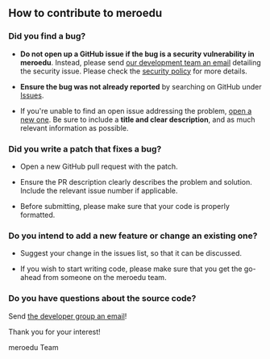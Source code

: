 ## How to contribute to meroedu

### Did you find a bug?

- **Do not open up a GitHub issue if the bug is a security vulnerability in meroedu**. Instead, please send [our
  development team an email](mailto:medineshkatwal@gmail.com) detailing the security issue. Please check the [security
  policy](SECURITY.md) for more details.

- **Ensure the bug was not already reported** by searching on GitHub under
  [Issues](https://github.com/meroedu/meroedu/issues).

- If you're unable to find an open issue addressing the problem,
  [open a new one](https://github.com/meroedu/meroedu/issues/new). Be sure to include a **title and clear
  description**, and as much relevant information as possible.

### Did you write a patch that fixes a bug?

- Open a new GitHub pull request with the patch.

- Ensure the PR description clearly describes the problem and solution. Include the relevant issue number if applicable.

- Before submitting, please make sure that your code is properly formatted. 

### Do you intend to add a new feature or change an existing one?

- Suggest your change in the issues list, so that it can be discussed.

- If you wish to start writing code, please make sure that you get the go-ahead from someone on the meroedu team.

### Do you have questions about the source code?

Send [the developer group an email](mailto:medineshkatwal@gmail.com)!

Thank you for your interest!

meroedu Team
